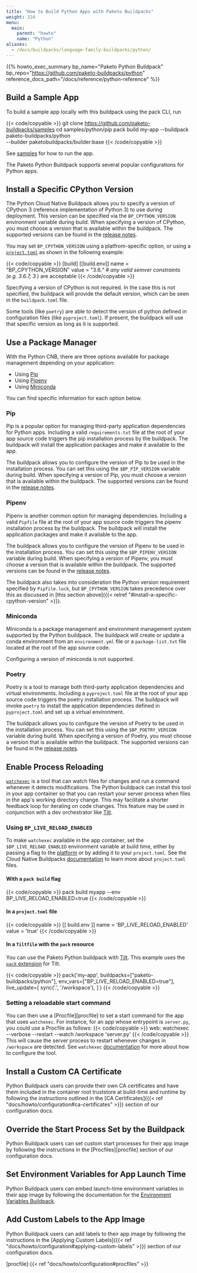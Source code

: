 ```yaml
---
title: "How to Build Python Apps with Paketo Buildpacks"
weight: 324
menu:
  main:
    parent: "howto"
    name: "Python"
aliases:
  - /docs/buildpacks/language-family-buildpacks/python/
---
```


{{% howto_exec_summary bp_name="Paketo Python Buildpack" bp_repo="https://github.com/paketo-buildpacks/python" reference_docs_path="/docs/reference/python-reference" %}}

## Build a Sample App
To build a sample app locally with this buildpack using the pack CLI, run

{{< code/copyable >}}
git clone https://github.com/paketo-buildpacks/samples
cd samples/python/pip
pack build my-app --buildpack paketo-buildpacks/python \
  --builder paketobuildpacks/builder:base
{{< /code/copyable >}}

See
[samples](https://github.com/paketo-buildpacks/samples/tree/main/python/pip)
for how to run the app.

The Paketo Python Buildpack supports several popular configurations for Python apps.

## Install a Specific CPython Version

The Python Cloud Native Buildpack allows you to specify a version of CPython 3
(reference implementation of Python 3) to use during deployment. This version
can be specified via the `BP_CPYTHON_VERSION` environment variable during
build. When specifying a version of CPython, you must choose a version that is
available within the buildpack. The supported versions can be found in the
[release notes](https://github.com/paketo-buildpacks/python/releases/latest).

You may set `BP_CPYTHON_VERSION` using a platfrom-specific option, or using
a [`project.toml`](https://buildpacks.io/docs/app-developer-guide/using-project-descriptor)
as shown in the following example:

{{< code/copyable >}}
[build]
  [[build.env]]
    name = "BP_CPYTHON_VERSION"
    value = "3.6.*" # any valid semver constraints (e.g. 3.6.7, 3.*) are acceptable
{{< /code/copyable >}}

Specifying a version of CPython is not required. In the case this is not
specified, the buildpack will provide the default version, which can be seen in
the `buildpack.toml` file.

Some tools (like `poetry`) are able to detect the version of python defined in
configuration files (like `pyproject.toml`). If present, the buildpack will use
that specific version as long as it is supported.

## Use a Package Manager

With the Python CNB, there are three options available for package management
depending on your application:

* Using [Pip](https://pip.pypa.io)
* Using [Pipenv](https://pypi.org/project/pipenv)
* Using [Miniconda](https://docs.conda.io/en/latest/miniconda.html)

You can find specific information for each option below.

### Pip

Pip is a popular option for managing third-party application dependencies for
Python apps.  Including a valid `requirements.txt` file at the root of your app
source code triggers the pip installation process by the buildpack. The
buildpack will install the application packages and make it available to the
app.

The buildpack allows you to configure the version of Pip to be used in the
installation process. You can set this using the `$BP_PIP_VERSION` variable
during build. When specifying a version of Pip, you must choose a version that
is available within the buildpack. The supported versions can be found in the
[release notes](https://github.com/paketo-buildpacks/python/releases/latest).

### Pipenv

Pipenv is another common option for managing dependencies. Including a valid
`Pipfile` file at the root of your app source code triggers the pipenv
installation process by the buildpack. The buildpack will install the
application packages and make it available to the app.

The buildpack allows you to configure the version of Pipenv to be used in the
installation process. You can set this using the `$BP_PIPENV_VERSION` variable
during build. When specifying a version of Pipenv, you must choose a version
that is available within the buildpack. The supported versions can be found in the
[release notes](https://github.com/paketo-buildpacks/python/releases/latest).

The buildpack also takes into consideration the Python version requirement
specified by `Pipfile.lock`, but `BP_CPYTHON_VERSION` takes precedence over
this as discussed in [this section above]({{< relref "#install-a-specific-cpython-version" >}}).

### Miniconda

Miniconda is a package management and environment management system supported
by the Python buildpack. The buildpack will create or update a conda environment
from an `environment.yml` file or a `package-list.txt` file located at the root
of the app source code.

Configuring a version of miniconda is not supported.

### Poetry

Poetry is a tool to manage both third-party application dependencies and
virtual environments. Including a `pyproject.toml` file at the root of your app
source code triggers the poetry installation process. The buildpack will invoke
`poetry` to install the application dependencies defined in `pyproject.toml`
and set up a virtual environment.

The buildpack allows you to configure the version of Poetry to be used in the
installation process. You can set this using the `$BP_POETRY_VERSION` variable
during build. When specifying a version of Poetry, you must choose a version
that is available within the buildpack. The supported versions can be found in the
[release notes](https://github.com/paketo-buildpacks/python/releases/latest).

## Enable Process Reloading
[`watchexec`][watchexec] is a tool that can watch files for changes
and run a command whenever it detects modifications. The Python buildpack can
install this tool in your app container so that you can restart your server
process when files in the app's working directory change. This may facilitate
a shorter feedback loop for iterating on code changes. This feature may be used
in conjunction with a dev orchestrator like [Tilt][tilt].

### Using `BP_LIVE_RELOAD_ENABLED`

To make `watchexec` available in the app container, set the `$BP_LIVE_RELOAD_ENABLED` environment
variable at build time, either by passing a flag to the
[platform][definition/platform] or by
adding it to your `project.toml`. See the Cloud Native Buildpacks
[documentation][project-file] to learn more about `project.toml` files.

#### With a `pack build` flag
{{< code/copyable >}}
pack build myapp --env BP_LIVE_RELOAD_ENABLED=true
{{< /code/copyable >}}

#### In a `project.toml` file
{{< code/copyable >}}
[[ build.env ]]
  name = 'BP_LIVE_RELOAD_ENABLED'
  value = 'true'
{{< /code/copyable >}}

#### In a `Tiltfile` with the `pack` resource
You can use the Paketo Python buildpack with [Tilt][tilt]. This example
uses the [`pack` extension][tilt/pack] for Tilt.
<!-- spellchecker-disable -->
{{< code/copyable >}}
pack('my-app',
  buildpacks=["paketo-buildpacks/python"],
  env_vars=["BP_LIVE_RELOAD_ENABLED=true"],
  live_update=[
    sync('.', '/workspace'),
  ]
)
{{< /code/copyable >}}
<!-- spellchecker-enable -->

### Setting a reloadable start command
You can then use a [Procfile][procfile] to set a start command for the app that
uses `watchexec`. For instance, for an app whose entrypoint is `server.py`, you could
use a Procfile as follows:
{{< code/copyable >}}
web: watchexec --verbose --restart --watch /workspace 'server.py'
{{< /code/copyable >}}
This will cause the server process to restart whenever changes in `/workspace` are
detected. See `watchexec` [documentation][watchexec] for more about how to
configure the tool.

## Install a Custom CA Certificate
Python Buildpack users can provide their own CA certificates and have them
included in the container root truststore at build-time and runtime by
following the instructions outlined in the [CA
Certificates]({{< ref "docs/howto/configuration#ca-certificates" >}})
section of our configuration docs.

## Override the Start Process Set by the Buildpack
Python Buildpack users can set custom start processes for their app image by
following the instructions in the
[Procfiles][procfile] section
of our configuration docs.

## Set Environment Variables for App Launch Time
Python Buildpack users can embed launch-time environment variables in their
app image by following the documentation for the [Environment Variables
Buildpack](https://github.com/paketo-buildpacks/environment-variables/blob/main/README.md).

## Add Custom Labels to the App Image
Python Buildpack users can add labels to their app image by following the
instructions in the [Applying Custom
Labels]({{< ref "docs/howto/configuration#applying-custom-labels" >}})
section of our configuration docs.

<!-- References -->
[watchexec]:https://github.com/watchexec/watchexec
[tilt]:https://tilt.dev/
[tilt/pack]:https://github.com/tilt-dev/tilt-extensions/tree/master/pack
[definition/platform]:https://buildpacks.io/docs/concepts/components/platform
[project-file]:https://buildpacks.io/docs/app-developer-guide/using-project-descriptor/
[procfile]:{{< ref "docs/howto/configuration#procfiles" >}}
